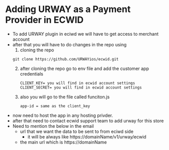 # Adding URWAY as a Payment Provider in ECWID

- To add URWAY plugin in eciwd we will have to get access to merchant account
- after that you will have to do  changes in the repo using
  1. cloning the repo
  ```
  git clone https://github.com/URWAYios/ecwid.git
  ```
  2.  after cloning the repo go to env file and add the customer app credentials
      ```
      CLIENT_KEY= you will find in ecwid account settings
      CLIENT_SECRET= you will find in ecwid account settings
      ```
  3.  also you will go to the file called funciton.js
      ```
      app-id = same as the client_key
      ```
- now need to host the app in any hosting privder.
- after that need to contact ecwid support team to add urway for this store
- Need to mention the below in the email
  - url that we want the data to be sent to from eciwd side
    - it will be always like https://domainName/v1/urway/ecwid
  - the main url which is https://domainName
